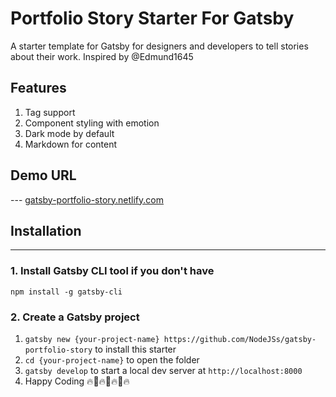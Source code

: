# Portfolio Story Starter For Gatsby
A starter template for Gatsby for designers and developers to tell stories about their work. Inspired by @Edmund1645

## Features

1. Tag support
2. Component styling with emotion
3. Dark mode by default	
4. Markdown for content

## Demo URL
---	[gatsby-portfolio-story.netlify.com](https://gatsby-portfolio-story.netlify.com/)

## Installation	
---	

### 1. Install Gatsby CLI tool if you don't have

`npm install -g gatsby-cli`

### 2. Create a Gatsby project


1. `gatsby new {your-project-name} https://github.com/NodeJSs/gatsby-portfolio-story` to install this starter
2. `cd {your-project-name}` to open the folder
3. `gatsby develop` to start a local dev server at `http://localhost:8000`
4. Happy Coding 🔥🚀🔥🚀🔥🚀🔥	
